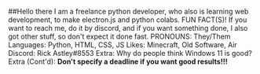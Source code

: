 ##Hello there
I am a freelance python developer, who also is learning web development, to make electron.js and python colabs.
FUN FACT(S)! If you want to reach me, do it by discord, and if you want something done, I also got other stuff, so don't expect it done fast. 
PRONOUNS: They/Them
Languages: Python, HTML, CSS, JS
Likes: Minecraft, Old Software, Air
Discord: Rick Astley#8553
Extra: Why do people think Windows 11 is good? 
Extra (Cont'd): **Don't specify a deadline if you want good results!!!**
